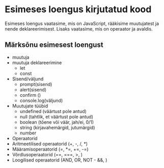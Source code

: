 # Esimeses loengus kirjutatud kood

Esimeses loengus vaatasime, mis on JavaScript, rääkisime muutujatest ja nende deklareerimisest. Lisaks vaatasime, mis on operaator ja avaldis.

## Märksōnu esimesest loengust

- muutuja
- muutuja deklareerimine 
  - let
  - const
- Sisend/väljund
  - prompt(sisend) 
  - alert(sisend)
  - confirm ()
  - console.log(väljund)
- Muutujate tüübid
  - undefined (väärtust pole antud)
  - null (tahtlik, et väärtust pole antud)
  - boolean (tōene vōi väär, jah/ei, 0/1)
  - string (kirjavahemärgid, jutumärgid)
  - number 
- Operaatorid
 - Aritmeetilised operaatorid (+, -, /, *)
 -  Määramisoperaatorid (=, *=, +=, -=)
 -  Võrdlusoperaatorid (==, ===, >, )
 -  Loogilised operaatorid (AND, OR, NOT - &&, )
